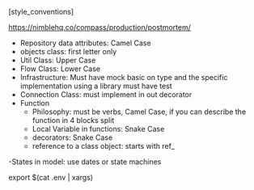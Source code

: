 [style_conventions]

https://nimblehq.co/compass/production/postmortem/

- Repository data attributes: Camel Case
- objects class: first letter only
- Util Class: Upper Case
- Flow Class: Lower Case
- Infrastructure: Must have mock basic on type and the specific implementation using a library must have test
- Connection Class: must implement in out decorator
- Function
  - Philosophy: must be verbs, Camel Case, if you can describe the function in 4 blocks split
  - Local Variable in functions: Snake Case
  - decorators: Snake Case
  - reference to a class object: starts with ref_

-States in model: use dates or state machines

export $(cat .env | xargs) 